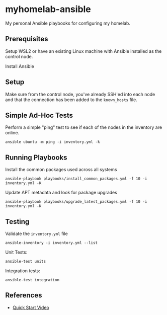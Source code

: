 # myhomelab-ansible

My personal Ansible playbooks for configuring my homelab.

## Prerequisites

Setup WSL2 or have an existing Linux machine with Ansible installed as the control node.

Install Ansible

## Setup

Make sure from the control node, you've already SSH'ed into each node
and that the connection has been added to the `known_hosts` file.

## Simple Ad-Hoc Tests

Perform a simple "ping" test to see if each of the nodes in the inventory are online.

```shell
ansible ubuntu -m ping -i inventory.yml -k
```

## Running Playbooks

Install the common packages used across all systems

```shell
ansible-playbook playbooks/install_common_packages.yml -f 10 -i inventory.yml -K
```

Update APT metadata and look for package upgrades

```shell
ansible-playbook playbooks/upgrade_latest_packages.yml -f 10 -i inventory.yml -K
```

## Testing

Validate the `inventory.yml` file

```shell
ansible-inventory -i inventory.yml --list
```

Unit Tests:

```shell
ansible-test units
```

Integration tests:

```shell
ansible-test integration
```

## References

* [Quick Start Video](https://www.ansible.com/resources/videos/quick-start-video)
